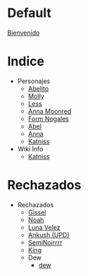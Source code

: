 # Default

[Bienvenido](WikiInfo/Bienvenido.md)

# Indice

- Personajes
  - [Abelito](Personajes/Abelito.md)
  - [Molly](Personajes/Molly.md)
  - [Less](Personajes/Less.md)
  - [Anna Moonred](Personajes/Fenix/AnnaMoonred.md)
  - [Form Nogales](Personajes/FormNogales.md)
  - [Abel](Personajes/Abel.md)
  - [Anna](Personajes/Anna.md)
  - [Katniss](Personajes/Katniss.md)
- Wiki Info
  - [Katniss](WikiInfo/Bienvenido.md)

# Rechazados

- Rechazados
  - [Gissel](Personajes/Gissel.md)
  - [Noah](Personajes/Noah.md)
  - [Luna Velez](Personajes/LunaVelez.md)
  - [Ankush (UPD)](Personajes/Fenix/Ankush.md)
  - [SemiNoirrrr](Personajes/SemiNoirrrr.md)
  - [King](Personajes/King.md)
  - Dew
    - [dew](Personajes/dew.md)